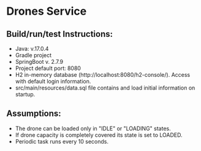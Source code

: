 # Drones Service

## Build/run/test Instructions:
* Java: v.17.0.4
* Gradle project
* SpringBoot v. 2.7.9
* Project default port: 8080
* H2 in-memory database (http://localhost:8080/h2-console/). Access with default login information.
* src/main/resources/data.sql file contains and load initial information on startup.

## Assumptions:
* The drone can be loaded only in "IDLE" or "LOADING" states.
* If drone capacity is completely covered its state is set to LOADED.
* Periodic task runs every 10 seconds.